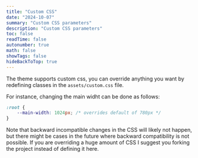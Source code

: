 ```yaml
---
title: "Custom CSS"
date: "2024-10-07"
summary: "Custom CSS parameters"
description: "Custom CSS parameters"
toc: false
readTime: false
autonumber: true
math: false
showTags: false
hideBackToTop: true
---
```


The theme supports custom css, you can override anything you want by redefining classes in the `assets/custom.css` file.

For instance, changing the main widht can be done as follows: 

```css
:root {
    --main-width: 1024px; /* overrides default of 780px */
}
```

Note that backward incompatible changes in the CSS will likely not happen, but there might be cases in the future where 
backward compatibility is not possible. If you are overriding a huge amount of CSS I suggest you forking the project instead of 
defining it here.

